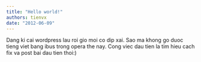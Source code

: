 ```yaml
---
title: "Hello world!"
authors: tienvx
date: "2012-06-09"
---
```


Dang ki cai wordpress lau roi gio moi co dip xai. Sao ma khong go duoc tieng viet bang ibus trong opera the nay. Cong viec dau tien la tim hieu cach fix va post bai dau tien thoi:)
